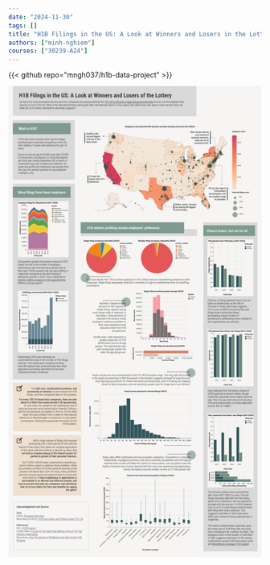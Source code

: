 ```yaml
---
date: "2024-11-30"
tags: []
title: "H1B Filings in the US: A Look at Winners and Losers in the Lottery"
authors: ["minh-nghiem"]
courses: ["30239-A24"]
---
```


{{< github repo="mngh037/h1b-data-project" >}}

<img src="h1b.png">
